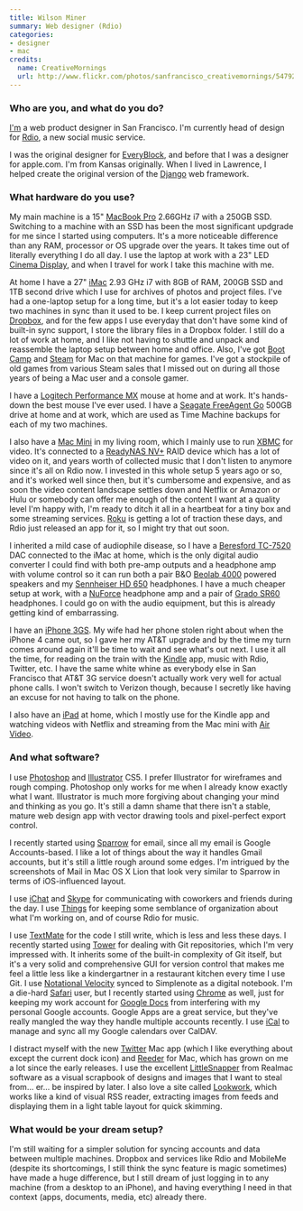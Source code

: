 ```yaml
---
title: Wilson Miner
summary: Web designer (Rdio)
categories:
- designer
- mac
credits:
  name: CreativeMornings
  url: http://www.flickr.com/photos/sanfrancisco_creativemornings/5479227521/
---
```


### Who are you, and what do you do?

[I'm](http://www.wilsonminer.com/ "Wilson's website.") a web product designer in San Francisco. I'm currently head of design for [Rdio][], a new social music service.

I was the original designer for [EveryBlock][], and before that I was a designer for apple.com. I'm from Kansas originally. When I lived in Lawrence, I helped create the original version of the [Django][] web framework.

### What hardware do you use?

My main machine is a 15" [MacBook Pro][macbook-pro] 2.66GHz i7 with a 250GB SSD. Switching to a machine with an SSD has been the most significant updgrade for me since I started using computers. It's a more noticeable difference than any RAM, processor or OS upgrade over the years. It takes time out of literally everything I do all day. I use the laptop at work with a 23" LED [Cinema Display][cinema-display], and when I travel for work I take this machine with me.

At home I have a 27" [iMac][] 2.93 GHz i7 with 8GB of RAM, 200GB SSD and 1TB second drive which I use for archives of photos and project files. I've had a one-laptop setup for a long time, but it's a lot easier today to keep two machines in sync than it used to be. I keep current project files on [Dropbox][], and for the few apps I use everyday that don't have some kind of built-in sync support, I store the library files in a Dropbox folder. I still do a lot of work at home, and I like not having to shuttle and unpack and reassemble the laptop setup between home and office. Also, I've got [Boot Camp][boot-camp] and [Steam][] for Mac on that machine for games. I've got a stockpile of old games from various Steam sales that I missed out on during all those years of being a Mac user and a console gamer.

I have a [Logitech Performance MX][performance-mouse-mx] mouse at home and at work. It's hands-down the best mouse I've ever used. I have a [Seagate FreeAgent Go][freeagent-go] 500GB drive at home and at work, which are used as Time Machine backups for each of my two machines.

I also have a [Mac Mini][mac-mini] in my living room, which I mainly use to run [XBMC][] for video. It's connected to a [ReadyNAS NV+][readynas-nv-plus] RAID device which has a lot of video on it, and years worth of collected music that I don't listen to anymore since it's all on Rdio now. I invested in this whole setup 5 years ago or so, and it's worked well since then, but it's cumbersome and expensive, and as soon the video content landscape settles down and Netflix or Amazon or Hulu or somebody can offer me enough of the content I want at a quality level I'm happy with, I'm ready to ditch it all in a heartbeat for a tiny box and some streaming services. [Roku][] is getting a lot of traction these days, and Rdio just released an app for it, so I might try that out soon.

I inherited a mild case of audiophile disease, so I have a [Beresford TC-7520][tc-7520] DAC connected to the iMac at home, which is the only digital audio converter I could find with both pre-amp outputs and a headphone amp with volume control so it can run both a pair B&O [Beolab 4000][beolab-4000] powered speakers and my [Sennheiser HD 650][hd-650] headphones. I have a much cheaper setup at work, with a [NuForce][icon-udac] headphone amp and a pair of [Grado SR60][sr60i] headphones. I could go on with the audio equipment, but this is already getting kind of embarrassing.

I have an [iPhone 3GS][iphone-3gs]. My wife had her phone stolen right about when the iPhone 4 came out, so I gave her my AT&T upgrade and by the time my turn comes around again it'll be time to wait and see what's out next. I use it all the time, for reading on the train with the [Kindle][kindle-ios] app, music with Rdio, Twitter, etc. I have the same white whine as everybody else in San Francisco that AT&T 3G service doesn't actually work very well for actual phone calls. I won't switch to Verizon though, because I secretly like having an excuse for not having to talk on the phone.

I also have an [iPad][] at home, which I mostly use for the Kindle app and watching videos with Netflix and streaming from the Mac mini with [Air Video][air-video].

### And what software?

I use [Photoshop][] and [Illustrator][] CS5. I prefer Illustrator for wireframes and rough comping. Photoshop only works for me when I already know exactly what I want. Illustrator is much more forgiving about changing your mind and thinking as you go. It's still a damn shame that there isn't a stable, mature web design app with vector drawing tools and pixel-perfect export control.

I recently started using [Sparrow][] for email, since all my email is Google Accounts-based. I like a lot of things about the way it handles Gmail accounts, but it's still a little rough around some edges. I'm intrigued by the screenshots of Mail in Mac OS X Lion that look very similar to Sparrow in terms of iOS-influenced layout.

I use [iChat][] and [Skype][] for communicating with coworkers and friends during the day. I use [Things][] for keeping some semblance of organization about what I'm working on, and of course Rdio for music.

I use [TextMate][] for the code I still write, which is less and less these days. I recently started using [Tower][] for dealing with Git repositories, which I'm very impressed with. It inherits some of the built-in complexity of Git itself, but it's a very solid and comprehensive GUI for version control that makes me feel a little less like a kindergartner in a restaurant kitchen every time I use Git. I use [Notational Velocity][notational-velocity] synced to Simplenote as a digital notebook. I'm a die-hard [Safari][] user, but I recently started using [Chrome][] as well, just for keeping my work account for [Google Docs][google-docs] from interfering with my personal Google accounts. Google Apps are a great service, but they've really mangled the way they handle multiple accounts recently. I use [iCal][] to manage and sync all my Google calendars over CalDAV.

I distract myself with the new [Twitter][twitter-mac] Mac app (which I like everything about except the current dock icon) and [Reeder][reeder] for Mac, which has grown on me a lot since the early releases. I use the excellent [LittleSnapper][] from Realmac software as a visual scrapbook of designs and images that I want to steal from... er... be inspired by later. I also love a site called [Lookwork][], which works like a kind of visual RSS reader, extracting images from feeds and displaying them in a light table layout for quick skimming.

### What would be your dream setup?

I'm still waiting for a simpler solution for syncing accounts and data between multiple machines. Dropbox and services like Rdio and MobileMe (despite its shortcomings, I still think the sync feature is magic sometimes) have made a huge difference, but I still dream of just logging in to any machine (from a desktop to an iPhone), and having everything I need in that context (apps, documents, media, etc) already there.

[air-video]: http://www.inmethod.com/air-video/ "Software to stream video to your iDevice."
[beolab-4000]: http://www.beoworld.org/prod_details.asp?pid=370 "Swanky speakers."
[boot-camp]: https://en.wikipedia.org/wiki/Boot_Camp_(software) "Software to allow Macs to run Windows natively."
[chrome]: https://www.google.com/intl/en/chrome/browser/ "A WebKit-based browser, where each tab runs in its own thread."
[cinema-display]: https://en.wikipedia.org/wiki/Apple_Cinema_Display "An LCD display."
[django]: https://www.djangoproject.com/ "A Python-based web framework."
[dropbox]: https://www.dropbox.com/ "Online syncing and storage."
[everyblock]: https://www.everyblock.com/ "A service for getting hyperlocal news."
[freeagent-go]: https://www.amazon.com/Seagate-FreeAgent-Portable-External-ST905003FGA2E1-RK/dp/B001FWCDQG "A portable hard disk."
[google-docs]: https://en.wikipedia.org/wiki/Google_Docs "A web-based office suite."
[hd-650]: https://en-us.sennheiser.com/high-quality-headphones-around-ear-audio-surround-hd-650 "Headphones."
[ical]: https://en.wikipedia.org/wiki/Calendar_(Apple) "The calendar software included with macOS."
[ichat]: https://en.wikipedia.org/wiki/IChat "An AIM/Jabber client included with Mac OS X."
[icon-udac]: https://billstclair.com/udac/ "A USB digital audio converter."
[illustrator]: https://www.adobe.com/products/illustrator.html "A vector graphics editor."
[imac]: https://www.apple.com/imac/ "An all-in-one computer."
[ipad]: https://www.apple.com/ipad/ "A tablet device."
[iphone-3gs]: https://en.wikipedia.org/wiki/IPhone_3GS "A 3 megapixel smartphone."
[kindle-ios]: https://itunes.apple.com/gb/app/kindle/id302584613 "An iPhone app for accessing Kindle content from Amazon."
[littlesnapper]: https://realmacsoftware.com/ember/ "A screen capture and collection tool for the Mac."
[lookwork]: http://lookwork.org/ "A visual aggregator."
[mac-mini]: https://www.apple.com/mac-mini/ "A small desktop computer."
[macbook-pro]: https://www.apple.com/macbook-pro/ "A laptop."
[notational-velocity]: http://notational.net/ "A clever note-taking app for the Mac."
[performance-mouse-mx]: https://www.logitech.com/en-us/product/performance-mouse-mx "A wireless laser mouse."
[photoshop]: https://www.adobe.com/products/photoshop.html "A bitmap image editor."
[rdio]: http://www.rdio.com/home/en-us/ "A music streaming service."
[readynas-nv-plus]: https://www.pcmag.com/article2/0,2817,2205357,00.asp "A network backup/storage solution."
[reeder]: http://madeatgloria.com/brewery/silvio/reeder "A feed client for the Mac."
[roku]: https://www.roku.com/ "A device for streaming entertainment to your TV."
[safari]: https://www.apple.com/safari/ "A fast web browser."
[skype]: https://www.skype.com/en/ "Voice and video chat software."
[sparrow]: http://www.gmail.com/intl/en/mail/help/sparrow.html "A mail client for the Mac with a funky UI."
[sr60i]: https://www.amazon.com/Grado-Prestige-Headphones-Discontinued-Manufacturer/dp/B0006DPMU4 "Headphones."
[steam]: https://store.steampowered.com/ "A digital game distribution service."
[tc-7520]: https://www.guru3d.com/articles_pages/beresford_tc_7520_dac_amplifier_review,1.html "A headphone DAC."
[textmate]: https://macromates.com/ "A text editor for the Mac."
[things]: https://culturedcode.com/things/ "A task management application for the Mac."
[tower]: https://www.git-tower.com/ "A Mac GUI for Git."
[twitter-mac]: https://itunes.apple.com/us/app/twitter/id409789998 "A Mac client for Twitter."
[xbmc]: https://en.wikipedia.org/wiki/XBMC "Media center software."

